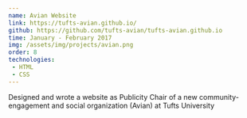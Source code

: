 ```yaml
---
name: Avian Website
link: https://tufts-avian.github.io/
github: https://github.com/tufts-avian/tufts-avian.github.io
time: January - February 2017
img: /assets/img/projects/avian.png
order: 8
technologies:
 - HTML
 - CSS
---
```

Designed and wrote a website as Publicity Chair of a new community-engagement and social organization (Avian) at Tufts University
